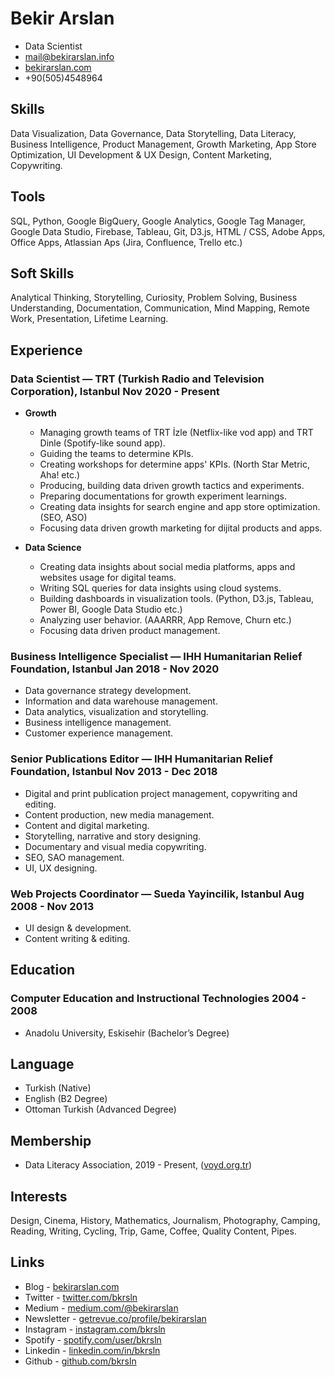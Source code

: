 <!-- The (first) h1 will be used as the <title> of the HTML page -->
# Bekir Arslan

<!-- The unordered list immediately after the h1 will be formatted on a single line. It is intended to be used for contact details -->
- Data Scientist
- <mail@bekirarslan.info>
- [bekirarslan.com](bekirarslan.com )
- +90(505)4548964

## Skills
Data Visualization, Data Governance, Data Storytelling, Data Literacy, Business Intelligence, Product Management, Growth Marketing, App Store Optimization, UI Development & UX Design, Content Marketing, Copywriting.

## Tools
SQL, Python, Google BigQuery, Google Analytics, Google Tag Manager, Google Data Studio, Firebase, Tableau, Git, D3.js, HTML / CSS, Adobe Apps, Office Apps, Atlassian Aps (Jira, Confluence, Trello etc.)

## Soft Skills
Analytical Thinking, Storytelling, Curiosity, Problem Solving, Business Understanding, Documentation, Communication, Mind Mapping, Remote Work, Presentation, Lifetime Learning.

## Experience

<!-- You have to wrap the "left" and "right" half of these headings in spans by hand -->
### <span>Data Scientist — TRT (Turkish Radio and Television Corporation), Istanbul</span> <span>Nov 2020 - Present</span>

- **Growth**
    - Managing growth teams of TRT İzle (Netflix-like vod app) and TRT Dinle (Spotify-like sound app).
    - Guiding the teams to determine KPIs.
    - Creating workshops for determine apps' KPIs. (North Star Metric, Aha! etc.)
    - Producing, building data driven growth tactics and experiments.
    - Preparing documentations for growth experiment learnings.
    - Creating data insights for search engine and app store optimization. (SEO, ASO)
    - Focusing data driven growth marketing for dijital products and apps.

- **Data Science**
    - Creating data insights about social media platforms, apps and websites usage for digital teams.
    - Writing SQL queries for data insights using cloud systems.
    - Building dashboards in visualization tools. (Python, D3.js, Tableau, Power BI, Google Data Studio etc.)
    - Analyzing user behavior. (AAARRR, App Remove, Churn etc.)
    - Focusing data driven product management.

### <span>Business Intelligence Specialist — IHH Humanitarian Relief Foundation, Istanbul</span> <span>Jan 2018 - Nov 2020</span>

- Data governance strategy development.
- Information and data warehouse management.
- Data analytics, visualization and storytelling.
- Business intelligence management.
- Customer experience management.

### <span>Senior Publications Editor — IHH Humanitarian Relief Foundation, Istanbul</span> <span>Nov 2013 - Dec 2018</span>

- Digital and print publication project management, copywriting and editing.
- Content production, new media management.
- Content and digital marketing.
- Storytelling, narrative and story designing.
- Documentary and visual media copywriting.
- SEO, SAO management.
- UI, UX designing.

### <span>Web Projects Coordinator — Sueda Yayincilik, Istanbul</span> <span>Aug 2008 - Nov 2013</span>

- UI design & development.
- Content writing & editing.

## Education

### <span>Computer Education and Instructional Technologies</span> <span>2004 - 2008</span>

- Anadolu University, Eskisehir (Bachelor’s Degree)

## Language

- Turkish (Native) 
- English (B2 Degree)
- Ottoman Turkish (Advanced Degree)

## Membership

- Data Literacy Association, 2019 - Present, ([voyd.org.tr](voyd.org.tr))

## Interests

Design, Cinema, History, Mathematics, Journalism, Photography, Camping, Reading, Writing, Cycling, Trip, Game, Coffee, Quality Content, Pipes.

## Links

- Blog - [bekirarslan.com](bekirarslan.com )
- Twitter - [twitter.com/bkrsln](twitter.com/bkrsln ) 
- Medium - [medium.com/@bekirarslan](medium.com/@bekirarslan )
- Newsletter - [getrevue.co/profile/bekirarslan](getrevue.co/profile/bekirarslan )
- Instagram - [instagram.com/bkrsln](instagram.com/bkrsln )
- Spotify - [spotify.com/user/bkrsln](spotify.com/user/bkrsln )  
- Linkedin - [linkedin.com/in/bkrsln](linkedin.com/in/bkrsln )  
- Github - [github.com/bkrsln](github.com/bkrsln )